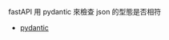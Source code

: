 
fastAPI 用 pydantic 來檢查 json 的型態是否相符

* [pydantic](https://docs.pydantic.dev/latest/#why-use-pydantic)